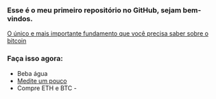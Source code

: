 ### Esse é o meu primeiro repositório no GitHub, sejam bem-vindos.

[O único e mais importante fundamento que você precisa saber sobre o bitcoin](https://blog.mercadobitcoin.com.br/o-que-e--halving-no-bitcoin#:~:text=O%20halving%20%C3%A9%20a%20redu%C3%A7%C3%A3o,7.200%20novas%20moedas%20por%20dia)

### Faça isso agora:
- Beba água
- [ Medite um pouco](https://www.youtube.com/watch?v=RylLBe8yAwc)
- Compre ETH e BTC *-*
